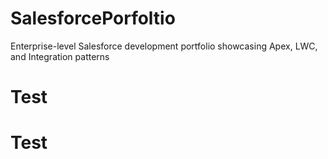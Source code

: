 # SalesforcePorfoltio
Enterprise-level Salesforce development portfolio showcasing Apex, LWC, and Integration patterns


# Test
# Test
